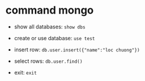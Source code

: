 # command mongo

- show all databases: `show dbs`

- create or use database: `use test`

- insert row: `db.user.insert({"name":"loc chuong"})`

- select rows: `db.user.find()`

- exit: `exit`